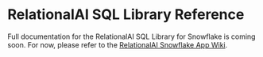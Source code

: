 # RelationalAI SQL Library Reference

Full documentation for the RelationalAI SQL Library for Snowflake is coming soon.
For now, please refer to the [RelationalAI Snowflake App Wiki](https://github.com/RelationalAI/rai-sf-app-docs/wiki).

